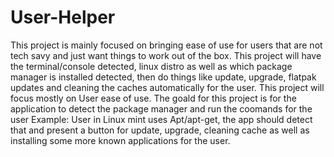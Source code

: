 # User-Helper
This project is mainly focused on bringing ease of use for users that are not tech savy and just want things to work out of the box.
This project will have the terminal/console detected, linux distro as well as which package manager is installed detected, then do things like update, upgrade, flatpak updates and cleaning the caches automatically for the user.
This project will focus mostly on User ease of use.
The goald for this project is for the application to detect the package manager and run the coomands for the user
Example: User in Linux mint uses Apt/apt-get, the app should detect that and present a button for update, upgrade, cleaning cache as well as installing some more known applications for the user.
